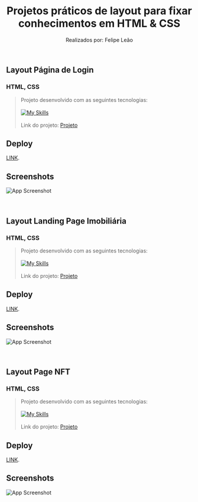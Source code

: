   <h1 align="center"> Projetos práticos de layout para fixar conhecimentos em HTML & CSS </h1>
  <p align="center">
  Realizados por: Felipe Leão
  </p>

  <br>
   
  ## Layout Página de Login  
  ### HTML, CSS

  > Projeto desenvolvido com as seguintes tecnologias:
  <br><br>[![My Skills](https://skillicons.dev/icons?i=html,css)](https://skillicons.dev)<br><br>
  > Link do projeto:
  > [Projeto](https://github.com/felipepleao/layout-practice/tree/main/projeto01-Login)

  ## Deploy

  [LINK](https://felipepleao.github.io/layout-practice/projeto01-Login/).

  ## Screenshots

  ![App Screenshot](assets/calculadora.png)

  <br>

  ## Layout Landing Page Imobiliária
  ### HTML, CSS

  > Projeto desenvolvido com as seguintes tecnologias:
  <br><br>[![My Skills](https://skillicons.dev/icons?i=html,css)](https://skillicons.dev)<br><br>
  > Link do projeto:
  > [Projeto](https://github.com/felipepleao/layout-practice/tree/main/projeto02-HomeYOU)

  ## Deploy

  [LINK](https://felipepleao.github.io/layout-practice/projeto02-HomeYOU/).

  ## Screenshots

  ![App Screenshot](assets/calculadora.png)

  <br>

  ## Layout Page NFT
  ### HTML, CSS

  > Projeto desenvolvido com as seguintes tecnologias:
  <br><br>[![My Skills](https://skillicons.dev/icons?i=html,css)](https://skillicons.dev)<br><br>
  > Link do projeto:
  > [Projeto](https://github.com/felipepleao/layout-practice/tree/main/projeto03-CodeNFT)

  ## Deploy

  [LINK](https://felipepleao.github.io/layout-practice/projeto03-CodeNFT/).

  ## Screenshots

  ![App Screenshot](assets/calculadora.png)

  <br>